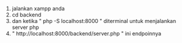 1. jalankan xampp anda
2. cd backend
3. dan ketika " php -S localhost:8000 " diterminal untuk menjalankan server php
4. " http://localhost:8000/backend/server.php " ini endpoinnya
